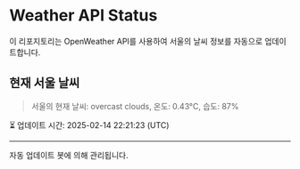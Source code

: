 
# Weather API Status

이 리포지토리는 OpenWeather API를 사용하여 서울의 날씨 정보를 자동으로 업데이트합니다.

## 현재 서울 날씨
> 서울의 현재 날씨: overcast clouds, 온도: 0.43°C, 습도: 87%

⏳ 업데이트 시간: 2025-02-14 22:21:23 (UTC)

---
자동 업데이트 봇에 의해 관리됩니다.
